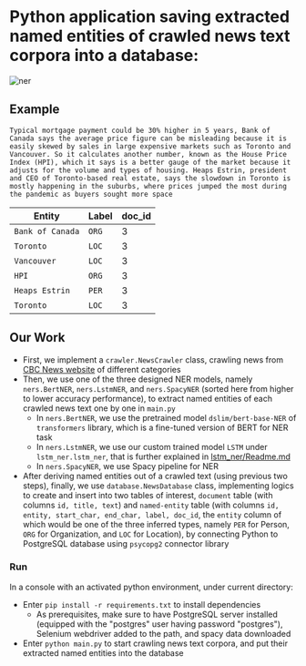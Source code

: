 # Python application saving extracted named entities of crawled news text corpora into a database:

![ner](https://user-images.githubusercontent.com/42568062/174129808-20fc2fe8-1b32-4005-a036-999eaf2c6ced.png)

## Example
`Typical mortgage payment could be 30% higher in 5 years, Bank of Canada says the average price figure can be misleading because it is easily skewed by sales in large expensive markets such as Toronto and Vancouver. So it calculates another number, known as the House Price Index (HPI), which it says is a better gauge of the market because it adjusts for the volume and types of housing. Heaps Estrin, president and CEO of Toronto-based real estate, says the slowdown in Toronto is mostly happening in the suburbs, where prices jumped the most during the pandemic as buyers sought more space`

| Entity           | Label         | doc_id      |
| ---------------- | ------------- | --------    |
| `Bank of Canada` | `ORG`         | 3           |
| `Toronto`        | `LOC`         | 3           |
| `Vancouver`      | `LOC`         | 3           | 
| `HPI`            | `ORG`         | 3           |
| `Heaps Estrin`   | `PER`         | 3           |
| `Toronto`        | `LOC`         | 3           |

## Our Work
* First, we implement a `crawler.NewsCrawler` class, crawling news from [CBC News website](https://www.cbc.ca/news) of different categories 
* Then, we use one of the three designed NER models, namely `ners.BertNER`, `ners.LstmNER`, and `ners.SpacyNER` (sorted here from higher to lower accuracy performance), to extract named entities of each crawled news text one by one in `main.py`
  * In `ners.BertNER`, we use the pretrained model `dslim/bert-base-NER` of `transformers` library, which is a fine-tuned version of BERT for NER task
  * In `ners.LstmNER`, we use our custom trained model `LSTM` under `lstm_ner.lstm_ner`, that is further explained in [lstm_ner/Readme.md](https://github.com/NajmeHabibi/NER-with-tensorflow/tree/master/lstm_ner#readme)
  * In `ners.SpacyNER`, we use Spacy pipeline for NER
* After deriving named entities out of a crawled text (using previous two steps), finally, we use `database.NewsDatabase` class, implementing logics to create and insert into two tables of interest, 
  `document` table (with columns `id, title, text`) and `named-entity` table (with columns `id, entity, start_char, end_char, label, doc_id`, the `entity` column of which would be one of the three inferred types, namely `PER` for Person, `ORG` for Organization, and `LOC` for Location), 
   by connecting Python to PostgreSQL database using `psycopg2` connector library

### Run
In a console with an activated python environment, under current directory:
* Enter `pip install -r requirements.txt` to install dependencies
  * As prerequisites, make sure to have PostgreSQL server installed (equipped with the "postgres" user having password "postgres"), Selenium webdriver added to the path, and spacy data downloaded
* Enter `python main.py` to start crawling news text corpora, and put their extracted named entities into the database 
